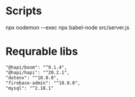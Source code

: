 # Scripts
npx nodemon --exec npx babel-node src/server.js

# Requrable libs
	"@hapi/boom": "^9.1.4",
    "@hapi/hapi": "^20.2.1",
    "dotenv": "^10.0.0",
    "firebase-admin": "^10.0.0",
    "mysql": "^2.18.1"